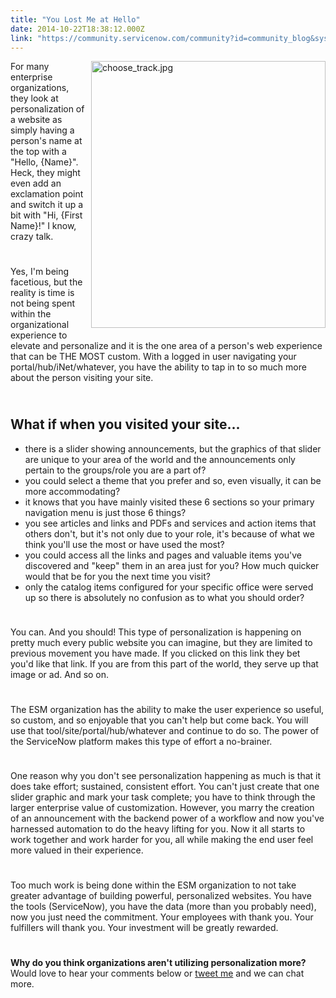 ```yaml
---
title: "You Lost Me at Hello"
date: 2014-10-22T18:38:12.000Z
link: "https://community.servicenow.com/community?id=community_blog&sys_id=456daa29dbd0dbc01dcaf3231f9619c3"
---
```

<p><a _jive_internal="true" href="/servlet/JiveServlet/showImage/38-3568-14891/choose_track.jpg"><img  alt="choose_track.jpg" class="image-0 jive-image" height="427" src="b7c09146db54d304b322f4621f9619bc.iix" style="width: 375px; margin: 0 0 10px 10px; float: right;" width="640"/></a>For many enterprise organizations, they look at personalization of a website as simply having a person's name at the top with a "Hello, {Name}". Heck, they might even add an exclamation point and switch it up a bit with "Hi, {First Name}!" I know, crazy talk.</p><p style="min-height: 8pt; height: 8pt; padding: 0px;">  </p><p>Yes, I'm being facetious, but the reality is time is not being spent within the organizational experience to elevate and personalize and it is the one area of a person's web experience that can be THE MOST custom. With a logged in user navigating your portal/hub/iNet/whatever, you have the ability to tap in to so much more about the person visiting your site.</p><p style="min-height: 8pt; height: 8pt; padding: 0px;">  </p><h2>What if when you visited your site...</h2><ul><li>there is a slider showing announcements, but the graphics of that slider are unique to your area of the world and the announcements only pertain to the groups/role you are a part of?</li><li>you could select a theme that you prefer and so, even visually, it can be more accommodating?</li><li>it knows that you have mainly visited these 6 sections so your primary navigation menu is just those 6 things?</li><li>you see articles and links and PDFs and services and action items that others don't, but it's not only due to your role, it's because of what we think you'll use the most or have used the most?</li><li>you could access all the links and pages and valuable items you've discovered and "keep" them in an area just for you? How much quicker would that be for you the next time you visit?</li><li>only the catalog items configured for your specific office were served up so there is absolutely no confusion as to what you should order?</li></ul><p style="min-height: 8pt; height: 8pt; padding: 0px;">  </p><p>You can. And you should! This type of personalization is happening on pretty much every public website you can imagine, but they are limited to previous movement you have made. If you clicked on this link they bet you'd like that link. If you are from this part of the world, they serve up that image or ad. And so on.</p><p style="min-height: 8pt; height: 8pt; padding: 0px;">  </p><p>The ESM organization has the ability to make the user experience so useful, so custom, and so enjoyable that you can't help but come back. You will use that tool/site/portal/hub/whatever and continue to do so. The power of the ServiceNow platform makes this type of effort a no-brainer.</p><p style="min-height: 8pt; height: 8pt; padding: 0px;">  </p><p>One reason why you don't see personalization happening as much is that it does take effort; sustained, consistent effort. You can't just create that one slider graphic and mark your task complete; you have to think through the larger enterprise value of customization. However, you marry the creation of an announcement with the backend power of a workflow and now you've harnessed automation to do the heavy lifting for you. Now it all starts to work together and work harder for you, all while making the end user feel more valued in their experience.</p><p style="min-height: 8pt; height: 8pt; padding: 0px;">  </p><p>Too much work is being done within the ESM organization to not take greater advantage of building powerful, personalized websites. You have the tools (ServiceNow), you have the data (more than you probably need), now you just need the commitment. Your employees with thank you. Your fulfillers will thank you. Your investment will be greatly rewarded.</p><p style="min-height: 8pt; height: 8pt; padding: 0px;">  </p><p><strong>Why do you think organizations aren't utilizing personalization more?</strong> Would love to hear your comments below or <a title="k-external-small" class="jive-link-external-small" href="https://twitter.com/mattmetten" rel="nofollow" target="_blank">tweet me</a> and we can chat more.</p>